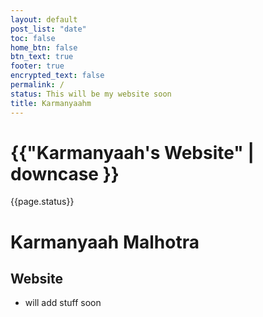 ```yaml
---
layout: default
post_list: "date"
toc: false
home_btn: false
btn_text: true
footer: true
encrypted_text: false
permalink: /
status: This will be my website soon
title: Karmanyaahm
---
```


# {{"Karmanyaah's Website" | downcase }}
{{page.status}}
# Karmanyaah Malhotra

##  Website
* will add stuff soon

